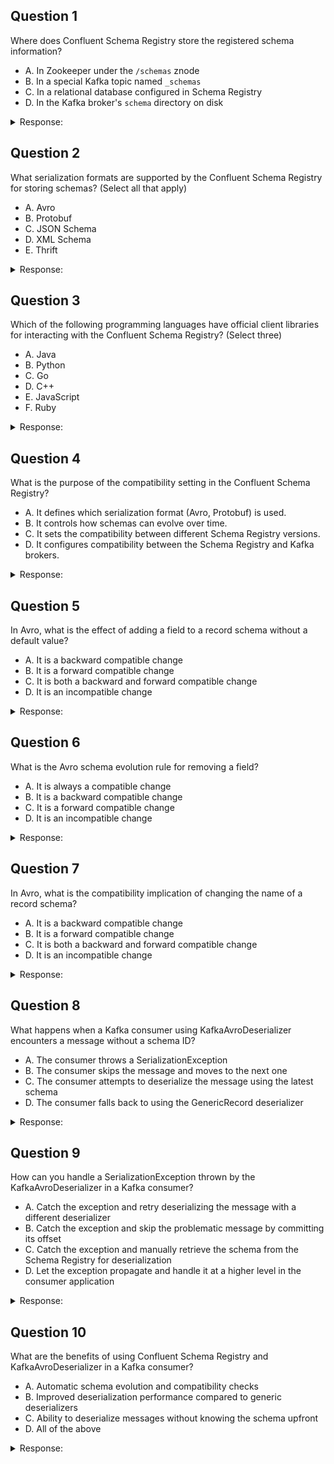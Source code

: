 
## Question 1

Where does Confluent Schema Registry store the registered schema information?

- A. In Zookeeper under the `/schemas` znode
- B. In a special Kafka topic named `_schemas`
- C. In a relational database configured in Schema Registry
- D. In the Kafka broker's `schema` directory on disk

<details>
<summary>Response:</summary> 

**Explanation:**
Confluent Schema Registry uses a special Kafka topic named `_schemas` to store the registered schema information. Each schema is stored as a message in this topic, keyed by the schema ID.

- A: While Schema Registry uses Zookeeper for some coordination tasks, schemas themselves are not stored in Zookeeper.
- C: Schema Registry does not use a relational database for schema storage by default. It leverages Kafka for reliable schema storage.
- D: Schemas are not stored on the Kafka broker's disk directly.

**Answer:** B

</details>

## Question 2

What serialization formats are supported by the Confluent Schema Registry for storing schemas? (Select all that apply)

- A. Avro
- B. Protobuf
- C. JSON Schema
- D. XML Schema
- E. Thrift

<details>
<summary>Response:</summary> 

**Explanation:**
The Confluent Schema Registry currently supports three serialization formats for storing schemas:

1. Apache Avro: Avro is a row-based serialization format that is compact, fast, and binary. It's the most commonly used format with the Schema Registry.
2. Protocol Buffers (Protobuf): Protobuf is Google's data interchange format. It's also compact and fast, and it supports schema evolution.
3. JSON Schema: JSON schema is a schema format for JSON, supported by the Schema Registry.

The other options are not currently supported:

- D (XML Schema) is a schema format for XML, but it's not supported by the Schema Registry for schema storage.
- E (Thrift) is another serialization format, but it's not currently supported by the Schema Registry.

**Answer:** A, B, C

</details>

## Question 3

Which of the following programming languages have official client libraries for interacting with the Confluent Schema Registry? (Select three)

- A. Java
- B. Python
- C. Go
- D. C++
- E. JavaScript
- F. Ruby

<details>
<summary>Response:</summary> 

**Explanation:**
The Confluent Schema Registry provides official client libraries for the following programming languages:

1. Java: The Java client is part of the `kafka-schema-registry-client` library.
2. Python: The Python client is provided by the `confluent-kafka` Python package.
3. Go: The Go client is part of the `confluent-kafka-go` package.

The other options do not currently have official client libraries from Confluent:

- D (C++), E (JavaScript), and F (Ruby) can still interact with the Schema Registry using its REST API, but there are no official client libraries provided by Confluent for these languages.

**Answer:** A, B, C

</details>

## Question 4

What is the purpose of the compatibility setting in the Confluent Schema Registry?

- A. It defines which serialization format (Avro, Protobuf) is used.
- B. It controls how schemas can evolve over time.
- C. It sets the compatibility between different Schema Registry versions.
- D. It configures compatibility between the Schema Registry and Kafka brokers.

<details>
<summary>Response:</summary> 

**Explanation:**
The compatibility setting in the Confluent Schema Registry is used to control schema evolution. It defines the rules for how a schema can change over time while still being considered compatible with previous versions.

The available compatibility settings are:

- BACKWARD: A new schema can be used to read data written by an old schema.
- FORWARD: An old schema can be used to read data written by a new schema.
- FULL: Both BACKWARD and FORWARD compatibilities are maintained.
- NONE: No compatibility checks are performed.

The other options are incorrect:

- A is incorrect because the serialization format is not controlled by the compatibility setting.
- C is incorrect because the compatibility setting is about schema versions, not Schema Registry versions.
- D is incorrect because the compatibility setting does not configure compatibility with Kafka brokers.

**Answer:** B

</details>

## Question 5

In Avro, what is the effect of adding a field to a record schema without a default value?

- A. It is a backward compatible change
- B. It is a forward compatible change
- C. It is both a backward and forward compatible change
- D. It is an incompatible change

<details>
<summary>Response:</summary> 

**Explanation:**
In Avro, adding a field to a record schema without a default value is a forward compatible change. It only breaks backward compatibility.

- It is forward compatible because data written with the new schema can be read by code using the old schema. The old schema will simply ignore the added field.
- It breaks backward compatibility because data written with the old schema cannot be read by code using the new schema. The new schema will expect the new field to be present, but it will be missing in the old data.

To make adding a field backward compatible as well, you must provide a default value for the new field. This allows old data to be read by new code (the default is used for the missing field).

Therefore, statements A, C, and D are incorrect.

**Answer:** B

</details>

## Question 6

What is the Avro schema evolution rule for removing a field?

- A. It is always a compatible change
- B. It is a backward compatible change
- C. It is a forward compatible change
- D. It is an incompatible change

<details>
<summary>Response:</summary> 

**Explanation:**
In Avro, removing a field from a record schema is a backward compatible change, but not a forward compatible change.

- It is backward compatible because data written with the old schema can be read by code using the new schema. The new schema simply ignores the removed field when reading old data.
- However, it is not forward compatible because data written with the new schema cannot be read by code using the old schema. The old schema will expect the removed field to be present, but it will be missing in the new data.

Therefore, removing a field allows new code to read old data (backward compatibility), but not old code to read new data (forward compatibility).

Statements A and C are incorrect because removing a field is not always compatible or forward compatible. Statement D is incorrect because removing a field is backward compatible, not completely incompatible.

**Answer:** B

</details>

## Question 7

In Avro, what is the compatibility implication of changing the name of a record schema?

- A. It is a backward compatible change
- B. It is a forward compatible change
- C. It is both a backward and forward compatible change
- D. It is an incompatible change

<details>
<summary>Response:</summary> 

**Explanation:**
In Avro, changing the name of a record schema is an incompatible change. It breaks both backward and forward compatibility.

The name of a record schema is used to identify the schema. When Avro data is serialized, the schema name is included in the serialized data. When the data is deserialized, the deserializer looks for a schema with the same name to use for deserialization.

If the name of a schema is changed:

- Data written with the old schema name cannot be deserialized with the new schema, because the deserializer will not find a schema with the old name. This breaks backward compatibility.
- Data written with the new schema name cannot be deserialized with the old schema, because the deserializer will not find a schema with the new name. This breaks forward compatibility.

Therefore, changing the name of a record schema is an incompatible change. Statements A, B, and C are incorrect.

To evolve a schema while maintaining compatibility, you should not change the name of the schema. Instead, you should evolve the fields within the schema following the Avro compatibility rules.

**Answer:** D

</details>

## Question 8

What happens when a Kafka consumer using KafkaAvroDeserializer encounters a message without a schema ID?

- A. The consumer throws a SerializationException
- B. The consumer skips the message and moves to the next one
- C. The consumer attempts to deserialize the message using the latest schema
- D. The consumer falls back to using the GenericRecord deserializer

<details>
<summary>Response:</summary> 

**Explanation:**
When a Kafka consumer using the KafkaAvroDeserializer encounters a message that does not include a schema ID, it will throw a SerializationException.

The KafkaAvroDeserializer expects messages to be serialized with Confluent Schema Registry and to include the schema ID as part of the message payload. The schema ID is used to retrieve the corresponding schema from the Schema Registry for deserialization.

If a message does not contain a schema ID, the deserializer is unable to determine which schema to use for deserialization, and it cannot proceed. In this case, it will throw a SerializationException to indicate that the message cannot be deserialized due to the missing schema ID.

It's important to ensure that the producer is properly configured to use the KafkaAvroSerializer and that it is registering the schemas with the Schema Registry. This way, the produced messages will include the necessary schema ID for the consumer to deserialize them correctly.

Statement B is incorrect because the consumer does not skip messages without a schema I- D. It throws an exception instead.

Statement C is incorrect because the consumer cannot attempt to deserialize the message using the latest schema if there is no schema ID present. It needs the schema ID to retrieve the correct schema.

Statement D is incorrect because the consumer does not fall back to using a different deserializer when the schema ID is missing. The KafkaAvroDeserializer specifically relies on the schema ID for deserialization.

**Answer:** A

</details>

## Question 9

How can you handle a SerializationException thrown by the KafkaAvroDeserializer in a Kafka consumer?

- A. Catch the exception and retry deserializing the message with a different deserializer
- B. Catch the exception and skip the problematic message by committing its offset
- C. Catch the exception and manually retrieve the schema from the Schema Registry for deserialization
- D. Let the exception propagate and handle it at a higher level in the consumer application

<details>
<summary>Response:</summary> 

**Explanation:**
When a Kafka consumer using the KafkaAvroDeserializer encounters a SerializationException due to a missing schema ID or other deserialization issues, one way to handle it is to catch the exception and skip the problematic message by committing its offset.

Here's how you can approach this:

1. Surround the code that consumes and processes the messages with a try-catch block.
2. In the catch block, if the exception is a SerializationException, log an error message indicating the failed deserialization.
3. Commit the offset of the problematic message using the consumer's commitSync() or commitAsync() method. This tells Kafka that the consumer has processed the message, even though it couldn't deserialize it.
4. Continue consuming the next message.

- B. committing the offset of the problematic message, the consumer acknowledges that it has processed the message and moves on to the next one. This prevents the consumer from getting stuck on the same message indefinitely.

However, it's important to note that skipping messages should be done with caution and only after careful consideration. Skipping messages means losing data, so it's crucial to have proper error handling and monitoring in place to detect and investigate such incidents.

Statement A is incorrect because retrying deserialization with a different deserializer is not a recommended approach. The KafkaAvroDeserializer is specifically designed to work with Confluent Schema Registry and Avro-serialized messages.

Statement C is incorrect because manually retrieving the schema from the Schema Registry is not a practical solution. The deserializer should handle schema retrieval automatically based on the schema ID.

Statement D is partially correct, as letting the exception propagate and handling it at a higher level is another valid approach. However, it doesn't address the specific action of skipping the problematic message by committing its offset.

**Answer:** B

</details>

## Question 10

What are the benefits of using Confluent Schema Registry and KafkaAvroDeserializer in a Kafka consumer?

- A. Automatic schema evolution and compatibility checks
- B. Improved deserialization performance compared to generic deserializers
- C. Ability to deserialize messages without knowing the schema upfront
- D. All of the above

<details>
<summary>Response:</summary> 

**Explanation:**
Using Confluent Schema Registry and KafkaAvroDeserializer in a Kafka consumer offers several benefits:

1. Automatic schema evolution and compatibility checks:
   - The Schema Registry allows you to store and manage schemas for your Kafka messages.
   - It enables schema evolution by allowing you to define compatibility rules for schema changes.
   - The KafkaAvroDeserializer automatically retrieves the appropriate schema from the Schema Registry based on the schema ID included in the message.
   - It ensures that the consumer can deserialize messages even if the schema has evolved, as long as the changes are compatible.

2. Improved deserialization performance compared to generic deserializers:
   - The KafkaAvroDeserializer is optimized for deserializing Avro-serialized messages.
   - It leverages the compact and efficient binary format of Avro, resulting in faster deserialization compared to generic deserializers like JSON.
   - The deserializer also benefits from the schema information stored in the Schema Registry, enabling efficient deserialization without the overhead of including the full schema in each message.

3. Ability to deserialize messages without knowing the schema upfront:
   - When using the KafkaAvroDeserializer, the consumer does not need to have prior knowledge of the schema for the messages it consumes.
   - The deserializer automatically retrieves the schema from the Schema Registry based on the schema ID included in the message.
   - This allows the consumer to deserialize messages from multiple topics or with different schemas without requiring explicit schema management in the consumer code.

- B. leveraging Confluent Schema Registry and KafkaAvroDeserializer, Kafka consumers can benefit from automatic schema evolution, improved deserialization performance, and the ability to deserialize messages without prior knowledge of the schema. These features simplify the development and maintenance of Kafka consumers while ensuring data compatibility and efficiency.

**Answer:** D

</details>
